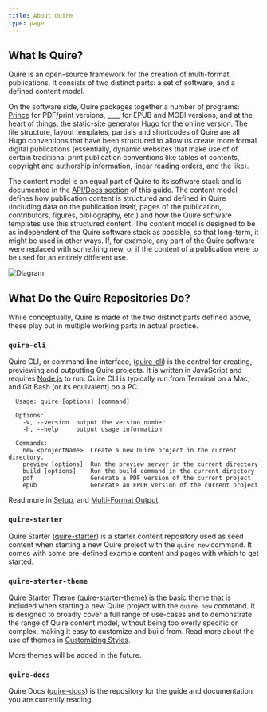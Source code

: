 ```yaml
---
title: About Quire
type: page
---
```


## What Is Quire?

Quire is an open-source framework for the creation of multi-format publications. It consists of two distinct parts: a set of software, and a defined content model.

On the software side, Quire packages together a number of programs: [Prince](http://www.princexml.com/) for PDF/print versions, ____ for EPUB and MOBI versions, and at the heart of things, the static-site generator [Hugo](https://gohugo.io/) for the online version. The file structure, layout templates, partials and shortcodes of Quire are all Hugo conventions that have been structured to allow us create more formal digital publications (essentially, dynamic websites that make use of of certain traditional print publication conventions like tables of contents, copyright and authorship information, linear reading orders, and the like).

The content model is an equal part of Quire to its software stack and is documented in the [API/Docs section](../api-docs) of this guide. The content model defines how publication content is structured and defined in Quire (including data on the publication itself, pages of the publication, contributors, figures, bibliography, etc.) and how the Quire software templates use this structured content. The content model is designed to be as independent of the Quire software stack as possible, so that long-term, it might be used in other ways. If, for example, any part of the Quire software were replaced with something new, or if the content of a publication were to be used for an entirely different use.

![Diagram](diagram.jpg)

## What Do the Quire Repositories Do?

While conceptually, Quire is made of the two distinct parts defined above, these play out in multiple working parts in actual practice.

### `quire-cli`

Quire CLI, or command line interface, ([quire-cli](https://github.com/gettypubs/quire-starter)) is the control for creating, previewing and outputting Quire projects. It is written in JavaScript and requires [Node.js](https://nodejs.org) to run. Quire CLI is typically run from Terminal on a Mac, and Git Bash (or its equivalent) on a PC.

```
  Usage: quire [options] [command]

  Options:
    -V, --version  output the version number
    -h, --help     output usage information

  Commands:
    new <projectName>  Create a new Quire project in the current directory.
    preview [options]  Run the preview server in the current directory
    build [options]    Run the build command in the current directory
    pdf                Generate a PDF version of the current project
    epub               Generate an EPUB version of the current project
```

Read more in [Setup](content/guide/setup.md), and [Multi-Format Output](content/guide/output.md).

### `quire-starter`

Quire Starter ([quire-starter](https://github.com/gettypubs/quire-starter)) is a starter content repository used as seed content when starting a new Quire project with the `quire new` command. It comes with some pre-defined example content and pages with which to get started.

### `quire-starter-theme`

Quire Starter Theme ([quire-starter-theme](https://github.com/gettypubs/quire-starter)) is the basic theme that is included when starting a new Quire project with the `quire new` command. It is designed to broadly cover a full range of use-cases and to demonstrate the range of Quire content model, without being too overly specific or complex, making it easy to customize and build from. Read more about the use of themes in [Customizing Styles](content/guide/styles.md).

More themes will be added in the future.

### `quire-docs`

Quire Docs ([quire-docs](https://github.com/gettypubs/quire-starter)) is the repository for the guide and documentation you are currently reading.
